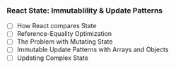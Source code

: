 ### React State: Immutablility & Update Patterns

- [ ] How React compares State
- [ ] Reference-Equality Optimization
- [ ] The Problem with Mutating State
- [ ] Immutable Update Patterns with Arrays and Objects
- [ ] Updating Complex State

